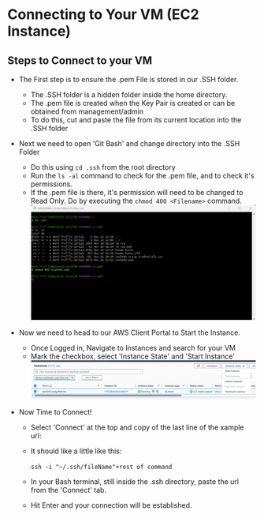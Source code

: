 # Connecting to Your VM (EC2 Instance)

## Steps to Connect to your VM

- The First step is to ensure the .pem File is stored in our .SSH folder.
  - The .SSH folder is a hidden folder inside the home directory.
  - The .pem file is created when the Key Pair is created or can be obtained from management/admin
  - To do this, cut and paste the file from its current location into the .SSH folder

- Next we need to open 'Git Bash' and change directory into the .SSH Folder
  - Do this using `cd .ssh` from the root directory
  - Run the `ls -al` command to check for the .pem file, and to check it's permissions.
  - If the .pem file is there, it's permission will need to be changed to Read Only. Do by executing the `chmod 400 <Filename>` command.
![Alt text](<../../../../readme-images/Connection Screemshots/Screenshot 2023-12-13 171053.png>)

- Now we need to head to our AWS Client Portal to Start the Instance.
  - Once Logged in, Navigate to Instances and search for your VM
  - Mark the checkbox, select 'Instance State' and 'Start Instance'
    ![Alt text](<../../../../readme-images/Connection Screemshots/Screenshot 2023-12-13 171525.png>)

- Now Time to Connect!
  - Select 'Connect' at the top and copy of the last line of the xample url:
  - It should like a little like this:

      `ssh -i "~/.ssh/fileName"+rest of command` 

  - In your Bash terminal, still inside the .ssh directory, paste the url from the 'Connect' tab.
  - Hit Enter and your connection will be established.